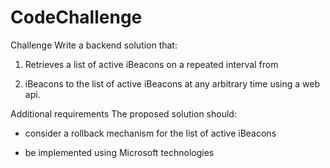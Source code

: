 # CodeChallenge

Challenge Write a backend solution that: 

1. Retrieves a list of active iBeacons on a repeated interval from 

2. iBeacons to the list of active iBeacons at any arbitrary time using a web api. 

Additional requirements The proposed solution should: 

- consider a rollback mechanism for the list of active iBeacons 

- be implemented using Microsoft technologies
